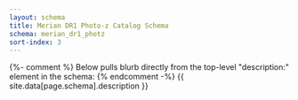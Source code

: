 ```yaml
---
layout: schema
title: Merian DR1 Photo-z Catalog Schema
schema: merian_dr1_photz
sort-index: 3
---
```

{%- comment %} Below pulls blurb directly from the top-level "description:" element in the schema: {% endcomment -%}
{{ site.data[page.schema].description }}
